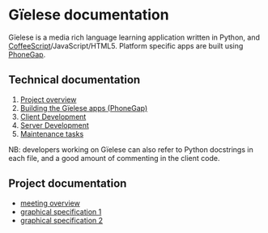 #  Gïelese documentation

Gïelese is a media rich language learning application written in Python, and
[CoffeeScript](http://coffeescript.org/)/JavaScript/HTML5. Platform specific
apps are built using [PhoneGap](http://phonegap.com).

##  Technical documentation

1. [Project overview](gielese/ProjectOverview.html)
1. [Building the Gïelese apps (PhoneGap)](gielese/BuildingTheGieleseApps.html)
1. [Client Development](gielese/ClientDevelopment.html)
1. [Server Development](gielese/ServerDevelopment.html)
1. [Maintenance tasks](gielese/GieleseRestarting.html)

NB: developers working on Gïelese can also refer to Python docstrings in each
file, and a good amount of commenting in the client code.

##  Project documentation

* [meeting overview](doc/admin/index.html)
* [graphical specification 1](doc/app_design_og_layout.pdf)
* [graphical specification 2](doc/app_design_og_layout_2.pdf)
